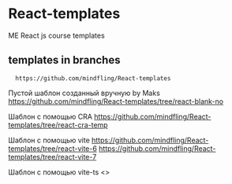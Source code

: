 # React-templates

ME React js course templates

## templates in branches

```text
  https://github.com/mindfling/React-templates
```

Пустой шаблон созданный вручную by Maks
<https://github.com/mindfling/React-templates/tree/react-blank-no>

Шаблон с помощью CRA
<https://github.com/mindfling/React-templates/tree/react-cra-temp>

Шаблон с помощью vite
<https://github.com/mindfling/React-templates/tree/react-vite-6>
<https://github.com/mindfling/React-templates/tree/react-vite-7>

Шаблон с помощью vite-ts
<>
